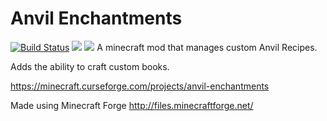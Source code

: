 # Anvil Enchantments
[![Build Status](http://lazerworld.playat.ch:8080/job/Anvil%20Enchantments/badge/icon)](http://lazerworld.playat.ch:8080/job/Anvil%20Enchantments/n) [![](http://cf.way2muchnoise.eu/245332.svg)](https://minecraft.curseforge.com/projects/anvil-enchantments) [![](http://cf.way2muchnoise.eu/versions/245332.svg)](https://minecraft.curseforge.com/projects/anvil-enchantments)
A minecraft mod that manages custom Anvil Recipes.

Adds the ability to craft custom books.

https://minecraft.curseforge.com/projects/anvil-enchantments

Made using Minecraft Forge http://files.minecraftforge.net/

